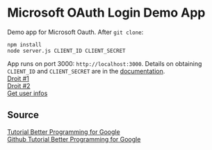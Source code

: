 # Microsoft OAuth Login Demo App

Demo app for Microsoft Oauth. After `git clone`:
```
npm install
node server.js CLIENT_ID CLIENT_SECRET
```
App runs on port 3000: `http://localhost:3000`.
Details on obtaining `CLIENT_ID` and `CLIENT_SECRET` are in the [documentation](https://docs.microsoft.com/fr-fr/azure/active-directory/develop/v2-oauth2-auth-code-flow).
<br/>
[Droit #1](https://docs.microsoft.com/fr-fr/azure/active-directory/develop/v2-permissions-and-consent)
<br/>
[Droit #2](https://docs.microsoft.com/fr-fr/azure/active-directory/develop/quickstart-configure-app-access-web-apis)
<br/>
[Get user infos](https://docs.microsoft.com/fr-fr/graph/api/user-get?view=graph-rest-1.0&tabs=http)
<br/>

## Source
[Tutorial Better Programming for Google](https://betterprogramming.pub/log-in-with-the-google-oauth-demo-app-9e7d0e801c29)
<br/>
[Github Tutorial Better Programming for Google](https://github.com/ionelh/google-oauth-demo-app)
